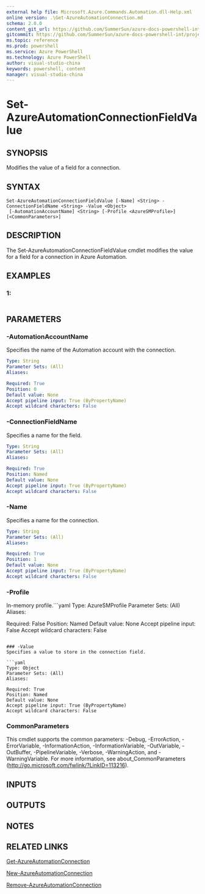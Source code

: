 ```yaml
---
external help file: Microsoft.Azure.Commands.Automation.dll-Help.xml
online version: .\Get-AzureAutomationConnection.md
schema: 2.0.0
content_git_url: https://github.com/SummerSun/azure-docs-powershell-int/projects/azure-docs-powershell-int/azureps-cmdlets-docs/ServiceManagement/Azure.Automation/v1.0/CmdletMDs/Set-AzureAutomationConnectionFieldValue.md
gitcommit: https://github.com/SummerSun/azure-docs-powershell-int/projects/azure-docs-powershell-int/azureps-cmdlets-docs/ServiceManagement/Azure.Automation/v1.0/CmdletMDs/Set-AzureAutomationConnectionFieldValue.md
ms.topic: reference
ms.prod: powershell
ms.service: Azure PowerShell
ms.technology: Azure PowerShell
author: visual-studio-china
keywords: powershell, content
manager: visual-studio-china
---
```


# Set-AzureAutomationConnectionFieldValue

## SYNOPSIS
Modifies the value of a field for a connection.

## SYNTAX

```
Set-AzureAutomationConnectionFieldValue [-Name] <String> -ConnectionFieldName <String> -Value <Object>
 [-AutomationAccountName] <String> [-Profile <AzureSMProfile>] [<CommonParameters>]
```

## DESCRIPTION
The Set-AzureAutomationConnectionFieldValue cmdlet modifies the value for a field for a connection in Azure Automation.

## EXAMPLES

### 1:
```

```

## PARAMETERS

### -AutomationAccountName
Specifies the name of the Automation account with the connection.

```yaml
Type: String
Parameter Sets: (All)
Aliases: 

Required: True
Position: 0
Default value: None
Accept pipeline input: True (ByPropertyName)
Accept wildcard characters: False
```

### -ConnectionFieldName
Specifies a name for the field.

```yaml
Type: String
Parameter Sets: (All)
Aliases: 

Required: True
Position: Named
Default value: None
Accept pipeline input: True (ByPropertyName)
Accept wildcard characters: False
```

### -Name
Specifies a name for the connection.

```yaml
Type: String
Parameter Sets: (All)
Aliases: 

Required: True
Position: 1
Default value: None
Accept pipeline input: True (ByPropertyName)
Accept wildcard characters: False
```

### -Profile
In-memory profile.```yaml
Type: AzureSMProfile
Parameter Sets: (All)
Aliases: 

Required: False
Position: Named
Default value: None
Accept pipeline input: False
Accept wildcard characters: False
```

### -Value
Specifies a value to store in the connection field.

```yaml
Type: Object
Parameter Sets: (All)
Aliases: 

Required: True
Position: Named
Default value: None
Accept pipeline input: True (ByPropertyName)
Accept wildcard characters: False
```

### CommonParameters
This cmdlet supports the common parameters: -Debug, -ErrorAction, -ErrorVariable, -InformationAction, -InformationVariable, -OutVariable, -OutBuffer, -PipelineVariable, -Verbose, -WarningAction, and -WarningVariable. For more information, see about_CommonParameters (http://go.microsoft.com/fwlink/?LinkID=113216).

## INPUTS

## OUTPUTS

## NOTES

## RELATED LINKS

[Get-AzureAutomationConnection](.\Get-AzureAutomationConnection.md)

[New-AzureAutomationConnection](.\New-AzureAutomationConnection.md)

[Remove-AzureAutomationConnection](.\Remove-AzureAutomationConnection.md)

